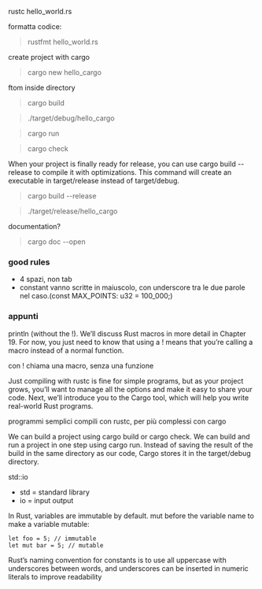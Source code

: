 rustc hello_world.rs

formatta codice:

> rustfmt hello_world.rs

 create project with cargo

> cargo new hello_cargo

ftom inside directory 

> cargo build

> ./target/debug/hello_cargo 

> cargo run

> cargo check

When your project is finally ready for release, you can use cargo build --release to compile it with optimizations. This command will create an executable in target/release instead of target/debug.

> cargo build --release

> ./target/release/hello_cargo


documentation?
> cargo doc --open

### good rules
- 4 spazi, non tab
- constant vanno scritte in maiuscolo, con underscore tra le due parole nel caso.(const MAX_POINTS: u32 = 100_000;)


### appunti
println (without the !). We’ll discuss Rust macros in more detail in Chapter 19. For now, you just need to know that using a ! means that you’re calling a macro instead of a normal function.

con ! chiama una macro, senza una funzione

Just compiling with rustc is fine for simple programs, but as your project grows, you’ll want to manage all the options and make it easy to share your code. Next, we’ll introduce you to the Cargo tool, which will help you write real-world Rust programs.

programmi semplici compili con rustc, per più complessi con cargo

We can build a project using cargo build or cargo check.
We can build and run a project in one step using cargo run.
Instead of saving the result of the build in the same directory as our code, Cargo stores it in the target/debug directory.

std::io
- std = standard library
- io = input output

In Rust, variables are immutable by default.
mut before the variable name to make a variable mutable:

```
let foo = 5; // immutable
let mut bar = 5; // mutable
```

Rust’s naming convention for constants is to use all uppercase with underscores between words, and underscores can be inserted in numeric literals to improve readability
